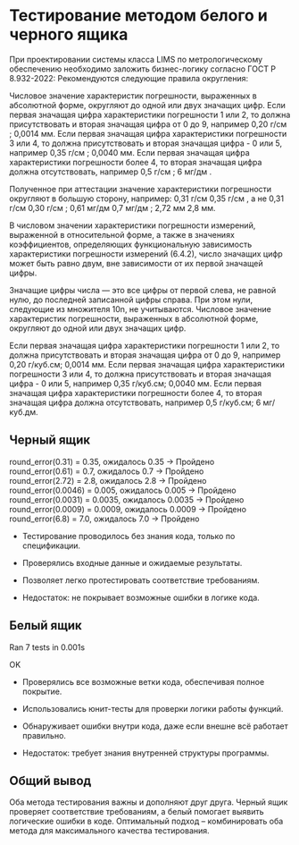 # Тестирование методом белого и черного ящика

При проектировании системы класса LIMS по метрологическому обеспечению необходимо заложить бизнес-логику согласно ГОСТ Р 8.932-2022: Рекомендуются следующие правила округления: 

Числовое значение характеристик погрешности, выраженных в абсолютной форме, округляют до одной или двух значащих цифр. Если первая значащая цифра характеристики погрешности 1 или 2, то должна присутствовать и вторая значащая цифра от 0 до 9, например 0,20 г/см ; 0,0014 мм. Если первая значащая цифра характеристики погрешности 3 или 4, то должна присутствовать и вторая значащая цифра - 0 или 5, например 0,35 г/см ; 0,0040 мм. Если первая значащая цифра характеристики погрешности более 4, то вторая значащая цифра должна отсутствовать, например 0,5 г/см ; 6 мг/дм .

Полученное при аттестации значение характеристики погрешности округляют в большую сторону, например: 0,31 г/см  0,35 г/см , а не 0,31 г/см  0,30 г/см ; 0,61 мг/дм  0,7 мг/дм ; 2,72 мм 2,8 мм. 

В числовом значении характеристики погрешности измерений, выраженной в относительной форме, а также в значениях коэффициентов, определяющих функциональную зависимость характеристики погрешности измерений (6.4.2), число значащих цифр может быть равно двум, вне зависимости от их первой значащей цифры. 

Значащие цифры числа — это все цифры от первой слева, не равной нулю, до последней записанной цифры справа. При этом нули, следующие из множителя 10n, не учитываются. Числовое значение характеристик погрешности, выраженных в абсолютной форме, округляют до одной или двух значащих цифр. 

Если первая значащая цифра характеристики погрешности 1 или 2, то должна присутствовать и вторая значащая цифра от 0 до 9, например 0,20 г/куб.см; 0,0014 мм. 
Если первая значащая цифра характеристики погрешности 3 или 4, то должна присутствовать и вторая значащая цифра - 0 или 5, например 0,35 г/куб.см; 0,0040 мм. 
Если первая значащая цифра характеристики погрешности более 4, то вторая значащая цифра должна отсутствовать, например 0,5 г/куб.см; 6 мг/куб.дм.

## Черный ящик

round_error(0.31) = 0.35, ожидалось 0.35 -> Пройдено  
round_error(0.61) = 0.7, ожидалось 0.7 -> Пройдено  
round_error(2.72) = 2.8, ожидалось 2.8 -> Пройдено  
round_error(0.0046) = 0.005, ожидалось 0.005 -> Пройдено  
round_error(0.0031) = 0.0035, ожидалось 0.0035 -> Пройдено  
round_error(0.0009) = 0.0009, ожидалось 0.0009 -> Пройдено  
round_error(6.8) = 7.0, ожидалось 7.0 -> Пройдено  

- Тестирование проводилось без знания кода, только по спецификации.

- Проверялись входные данные и ожидаемые результаты.

- Позволяет легко протестировать соответствие требованиям.

- Недостаток: не покрывает возможные ошибки в логике кода.

## Белый ящик

Ran 7 tests in 0.001s

OK

- Проверялись все возможные ветки кода, обеспечивая полное покрытие.

- Использовались юнит-тесты для проверки логики работы функций.

- Обнаруживает ошибки внутри кода, даже если внешне всё работает правильно.

- Недостаток: требует знания внутренней структуры программы.

## Общий вывод
Оба метода тестирования важны и дополняют друг друга. Черный ящик проверяет соответствие требованиям, а белый помогает выявить логические ошибки в коде. Оптимальный подход – комбинировать оба метода для максимального качества тестирования.
